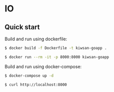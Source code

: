 # IO

## Quick start

Build and run using dockerfile:

```bash
$ docker build -f Dockerfile -t kiwsan-goapp . 
```

```bash
$ docker run --rm -it -p 8000:8000 kiwsan-goapp
```

Build and run using docker-compose:

```bash
$ docker-compose up -d
```

```bash
$ curl http://localhost:8000
```



